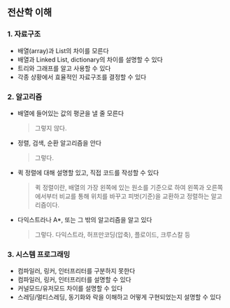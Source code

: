 ## 전산학 이해

### 1. 자료구조
- 배열(array)과 List의 차이를 모른다
- 배열과 Linked List, dictionary의 차이를 설명할 수 있다
- 트리와 그래프를 알고 사용할 수 있다
- 각종 상황에서 효율적인 자료구조를 결정할 수 있다

### 2. 알고리즘
- 배열에 들어있는 값의 평균을 낼 줄 모른다
  > 그렇지 않다.
  
- 정렬, 검색, 순환 알고리즘을 안다
  > 그렇다.

- 퀵 정렬에 대해 설명할 있고, 직접 코드를 작성할 수 있다
  > 퀵 정렬이란, 배열의 가장 왼쪽에 있는 원소를 기준으로 하여
  > 왼쪽과 오른쪽에서부터 비교를 통해 위치를 바꾸고 피벗(기준)을
  > 교환하고 정렬하는 알고리즘이다.

- 다익스트라나 A*, 또는 그 밖의 알고리즘을 알고 있다
  > 그렇다. 다익스트라, 허프만코딩(압축), 플로이드, 크루스칼 등

### 3. 시스템 프로그래밍
- 컴파일러, 링커, 인터프리터를 구분하지 못한다
- 컴파일러, 링커, 인터프리터를 설명할 수 있다
- 커널모드/유저모드 차이를 설명할 수 있다
- 스레딩/멀티스레딩, 동기화와 락을 이해하고 어떻게 구현되었는지 설명할 수 있다
